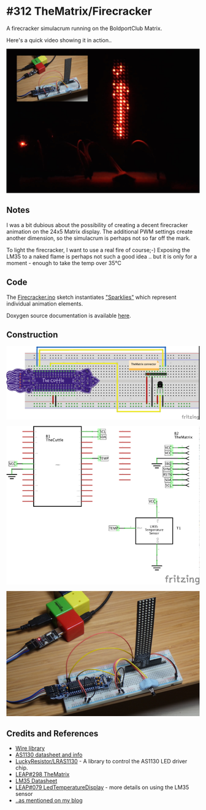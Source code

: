 # #312 TheMatrix/Firecracker

A firecracker simulacrum running on the BoldportClub Matrix.

Here's a quick video showing it in action..

[![Build](./assets/Firecracker_build.jpg?raw=true)](https://www.youtube.com/watch?v=0L34ye-Hupc)

## Notes

I was a bit dubious about the possibility of creating a decent firecracker animation on the 24x5 Matrix display.
The additional PWM settings create another dimension, so the simulacrum is perhaps not so far off the mark.

To light the firecracker, I want to use a real fire of course;-)
Exposing the LM35 to a naked flame is perhaps not such a good idea .. but it is only for a moment - enough to take the temp over 35°C

## Code

The [Firecracker.ino](./Firecracker.ino) sketch instantiates ["Sparklies"](./sparklie.h) which represent individual animation elements.

Doxygen source documentation is available [here](./doc/html/).

## Construction

![Breadboard](./assets/Firecracker_bb.jpg?raw=true)

![Schematic](./assets/Firecracker_schematic.jpg?raw=true)

![Build](./assets/Firecracker_bb_build.jpg?raw=true)

## Credits and References

* [Wire library](https://www.arduino.cc/en/reference/wire)
* [AS1130 datasheet and info](http://ams.com/eng/Products/Power-Management/LED-Drivers/AS1130)
* [LuckyResistor/LRAS1130](https://github.com/LuckyResistor/LRAS1130) - A library to control the AS1130 LED driver chip.
* [LEAP#298 TheMatrix](../)
* [LM35 Datasheet](https://www.futurlec.com/Linear/LM35DZ.shtml)
* [LEAP#079 LedTemperatureDisplay](../../../playground/LedTemperatureDisplay/) - more details on using the LM35 sensor
* [..as mentioned on my blog](https://blog.tardate.com/2017/05/leap312-matrix-firecracker.html)
